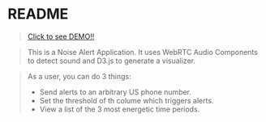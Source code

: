 README
=======

> [Click to see DEMO!!](https://sleepy-falls-1191.herokuapp.com/ "Noise Alert")

> This is a Noise Alert Application. It uses WebRTC Audio Components to detect sound and D3.js to generate a visualizer.

> As a user, you can do 3 things:
> * Send alerts to an arbitrary US phone number.
> * Set the threshold of th colume which triggers alerts.
> * View a list of the 3 most energetic time periods.

